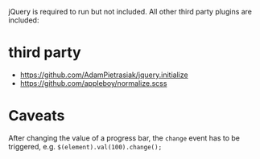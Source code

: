 jQuery is required to run but not included. All other third party plugins are included:

# third party

* https://github.com/AdamPietrasiak/jquery.initialize
* https://github.com/appleboy/normalize.scss

# Caveats
After changing the value of a progress bar, the `change` event has to be triggered, e.g. `$(element).val(100).change();`